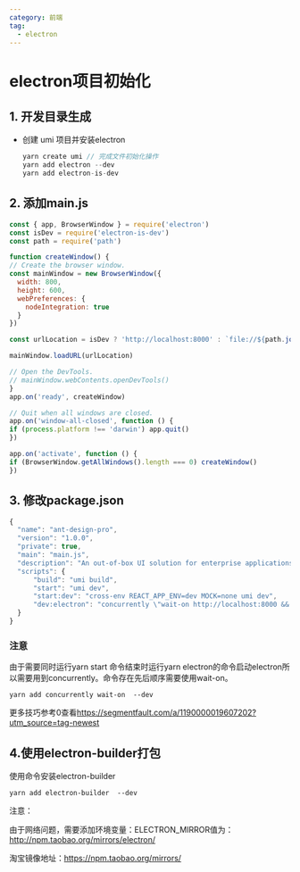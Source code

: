 ```yaml
---
category: 前端
tag:
  - electron
---
```


# electron项目初始化

## 1. 开发目录生成

- 创建 umi 项目并安装electron

  ```javascript
  yarn create umi // 完成文件初始化操作
  yarn add electron --dev
  yarn add electron-is-dev
  ```

## 2. 添加main.js

  ```javascript
const { app, BrowserWindow } = require('electron')
const isDev = require('electron-is-dev')
const path = require('path')

function createWindow() {
  // Create the browser window.
  const mainWindow = new BrowserWindow({
    width: 800,
    height: 600,
    webPreferences: {
      nodeIntegration: true
    }
  })

  const urlLocation = isDev ? 'http://localhost:8000' : `file://${path.join(__dirname, './dist/index.html')}`

  mainWindow.loadURL(urlLocation)

  // Open the DevTools.
  // mainWindow.webContents.openDevTools()
}
app.on('ready', createWindow)

// Quit when all windows are closed.
app.on('window-all-closed', function () {
  if (process.platform !== 'darwin') app.quit()
})

app.on('activate', function () {
  if (BrowserWindow.getAllWindows().length === 0) createWindow()
})
  ```

## 3. 修改package.json  

  ```javascript
{
    "name": "ant-design-pro",
    "version": "1.0.0",
    "private": true,
    "main": "main.js",
    "description": "An out-of-box UI solution for enterprise applications",
    "scripts": {
        "build": "umi build",
        "start": "umi dev",
        "start:dev": "cross-env REACT_APP_ENV=dev MOCK=none umi dev",
        "dev:electron": "concurrently \"wait-on http://localhost:8000 && electron .\"  \" yarn start\" "
    }
}
  ```

### 注意

由于需要同时运行yarn start 命令结束时运行yarn  electron的命令启动electron所以需要用到concurrently。命令存在先后顺序需要使用wait-on。

```node
yarn add concurrently wait-on  --dev
```

更多技巧参考0查看<https://segmentfault.com/a/1190000019607202?utm_source=tag-newest>

## 4.使用electron-builder打包

使用命令安装electron-builder

```node
yarn add electron-builder  --dev
```

注意：

由于网络问题，需要添加环境变量：ELECTRON_MIRROR值为：<http://npm.taobao.org/mirrors/electron/>

淘宝镜像地址：<https://npm.taobao.org/mirrors/>
